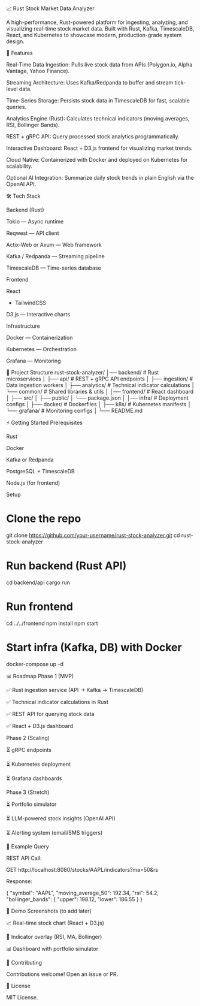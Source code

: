 📈 Rust Stock Market Data Analyzer

A high-performance, Rust-powered platform for ingesting, analyzing, and visualizing real-time stock market data.
Built with Rust, Kafka, TimescaleDB, React, and Kubernetes to showcase modern, production-grade system design.

🚀 Features

Real-Time Data Ingestion: Pulls live stock data from APIs (Polygon.io, Alpha Vantage, Yahoo Finance).

Streaming Architecture: Uses Kafka/Redpanda to buffer and stream tick-level data.

Time-Series Storage: Persists stock data in TimescaleDB for fast, scalable queries.

Analytics Engine (Rust): Calculates technical indicators (moving averages, RSI, Bollinger Bands).

REST + gRPC API: Query processed stock analytics programmatically.

Interactive Dashboard: React + D3.js frontend for visualizing market trends.

Cloud Native: Containerized with Docker and deployed on Kubernetes for scalability.

Optional AI Integration: Summarize daily stock trends in plain English via the OpenAI API.

🛠️ Tech Stack

Backend (Rust)

Tokio
 — Async runtime

Reqwest
 — API client

Actix-Web
 or Axum
 — Web framework

Kafka / Redpanda
 — Streaming pipeline

TimescaleDB
 — Time-series database

Frontend

React
 + TailwindCSS

D3.js
 — Interactive charts

Infrastructure

Docker
 — Containerization

Kubernetes
 — Orchestration

Grafana
 — Monitoring

📂 Project Structure
rust-stock-analyzer/
│── backend/                # Rust microservices
│   ├── api/                # REST + gRPC API endpoints
│   ├── ingestion/          # Data ingestion workers
│   ├── analytics/          # Technical indicator calculations
│   └── common/             # Shared libraries & utils
│
│── frontend/               # React dashboard
│   ├── src/
│   ├── public/
│   └── package.json
│
│── infra/                  # Deployment configs
│   ├── docker/             # Dockerfiles
│   ├── k8s/                # Kubernetes manifests
│   └── grafana/            # Monitoring configs
│
└── README.md

⚡ Getting Started
Prerequisites

Rust

Docker

Kafka
 or Redpanda

PostgreSQL + TimescaleDB

Node.js (for frontend)

Setup
# Clone the repo
git clone https://github.com/your-username/rust-stock-analyzer.git
cd rust-stock-analyzer

# Run backend (Rust API)
cd backend/api
cargo run

# Run frontend
cd ../../frontend
npm install
npm start

# Start infra (Kafka, DB) with Docker
docker-compose up -d

📊 Roadmap
Phase 1 (MVP)

✅ Rust ingestion service (API → Kafka → TimescaleDB)

✅ Technical indicator calculations in Rust

✅ REST API for querying stock data

✅ React + D3.js dashboard

Phase 2 (Scaling)

⏳ gRPC endpoints

⏳ Kubernetes deployment

⏳ Grafana dashboards

Phase 3 (Stretch)

⏳ Portfolio simulator

⏳ LLM-powered stock insights (OpenAI API)

⏳ Alerting system (email/SMS triggers)

📖 Example Query

REST API Call:

GET http://localhost:8080/stocks/AAPL/indicators?ma=50&rs


Response:

{
  "symbol": "AAPL",
  "moving_average_50": 192.34,
  "rsi": 54.2,
  "bollinger_bands": {
    "upper": 198.12,
    "lower": 186.55
  }
}

📌 Demo Screenshots (to add later)

📈 Real-time stock chart (React + D3.js)

🧮 Indicator overlay (RSI, MA, Bollinger)

📊 Dashboard with portfolio simulator

🤝 Contributing

Contributions welcome! Open an issue or PR.

📜 License

MIT License.
